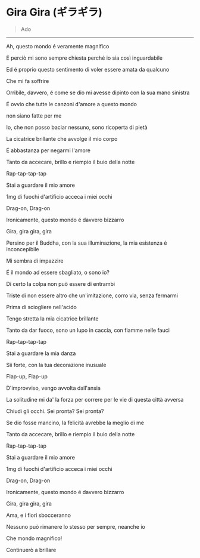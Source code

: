 # Gira Gira (ギラギラ)
> Ado

---

Ah, questo mondo é veramente magnifico

E perciò mi sono sempre chiesta perché io sia così inguardabile

Ed é proprio questo sentimento di voler essere amata da qualcuno

Che mi fa soffrire

Orribile, davvero, é come se dio mi avesse dipinto con la sua mano sinistra

É ovvio che tutte le canzoni d'amore a questo mondo

non siano fatte per me

Io, che non posso baciar nessuno, sono ricoperta di pietà

La cicatrice brillante che avvolge il mio corpo

É abbastanza per negarmi l'amore

Tanto da accecare, brillo e riempio il buio della notte

Rap-tap-tap-tap

Stai a guardare il mio amore

1mg di fuochi d'artificio acceca i miei occhi

Drag-on, Drag-on

Ironicamente, questo mondo é davvero bizzarro

Gira, gira gira, gira

Persino per il Buddha, con la sua illuminazione, la mia esistenza é inconcepibile

Mi sembra di impazzire

É il mondo ad essere sbagliato, o sono io?

Di certo la colpa non può essere di entrambi

Triste di non essere altro che un'imitazione, corro via, senza fermarmi

Prima di sciogliere nell'acido

Tengo stretta la mia cicatrice brillante

Tanto da dar fuoco, sono un lupo in caccia, con fiamme nelle fauci

Rap-tap-tap-tap

Stai a guardare la mia danza

Sii forte, con la tua decorazione inusuale

Flap-up, Flap-up

D'improvviso, vengo avvolta dall'ansia

La solitudine mi da' la forza per correre per le vie di questa città avversa

Chiudi gli occhi. Sei pronta? Sei pronta?

Se dio fosse mancino, la felicità avrebbe la meglio di me

Tanto da accecare, brillo e riempio il buio della notte

Rap-tap-tap-tap

Stai a guardare il mio amore

1mg di fuochi d'artificio acceca i miei occhi

Drag-on, Drag-on

Ironicamente, questo mondo é davvero bizzarro

Gira, gira gira, gira

Ama, e i fiori sbocceranno

Nessuno può rimanere lo stesso per sempre, neanche io

Che mondo magnifico!

Continuerò a brillare

